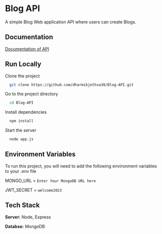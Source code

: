 
# Blog API

A simple Blog Web application API where users can create Blogs.




## Documentation

[Documentation of API](https://documenter.getpostman.com/view/26216494/2s93eSYaj4)


## Run Locally

Clone the project

```bash
  git clone https://github.com/dharmikjethva30/Blog-API.git
```

Go to the project directory

```bash
  cd Blog-API
```

Install dependencies

```bash
  npm install
```

Start the server

```bash
  node app.js
```


## Environment Variables

To run this project, you will need to add the following environment variables to your .env file

MONGO_URL = `Enter Your MongoDB URL here`

JWT_SECRET = `welcome2023`


## Tech Stack

**Server:** Node, Express

**Databse:** MongoDB

